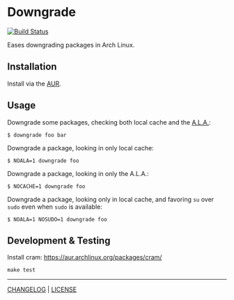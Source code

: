 # Downgrade

[![Build Status](https://travis-ci.org/pbrisbin/downgrade.svg?branch=master)](https://travis-ci.org/pbrisbin/downgrade)

Eases downgrading packages in Arch Linux.

## Installation

Install via the [AUR](https://aur.archlinux.org/packages/downgrade/).

## Usage

Downgrade some packages, checking both local cache and the [A.L.A.][ala]:

[ala]: https://wiki.archlinux.org/index.php/Arch_Linux_Archive

```
$ downgrade foo bar
```

Downgrade a package, looking in only local cache:

```
$ NOALA=1 downgrade foo
```

Downgrade a package, looking in only the A.L.A.:

```
$ NOCACHE=1 downgrade foo
```

Downgrade a package, looking only in local cache, and favoring `su` over 
`sudo` even when `sudo` is available:

```
$ NOALA=1 NOSUDO=1 downgrade foo
```

## Development & Testing

Install cram: https://aur.archlinux.org/packages/cram/

```
make test
```

---

[CHANGELOG](./CHANGELOG.md) | [LICENSE](./LICENSE)
